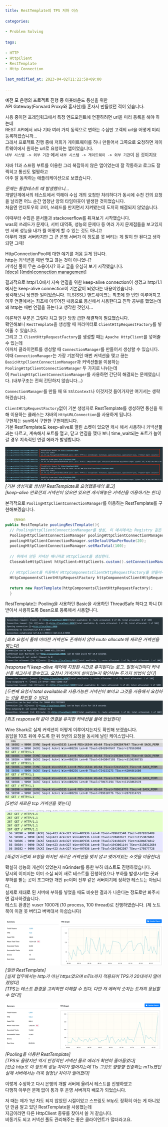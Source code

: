 ```yaml
---
title: RestTemplate의 TPS 저하 이슈

categories:

- Problem Solving

tags:

- HTTP
- HttpClient
- RestTemplate
- Http Connection

last_modified_at: 2023-04-02T11:22:58+09:00

---
```


예전 모 은행의 프로젝트 진행 중 아웃바운드 통신을 위한  
API Gateway(Forward Proxy와 흡사한)를 혼자서 만들었던 적이 있습니다.

사용 중이던 프레임워크에서 특정 엔드포인트에 연결하려면 url을 미리 등록을 해야 하는데  
REST API에서 id나 기타 여러 가지 동적으로 변하는 수십만 고객의 url을 어떻게 미리 등록하겠습니까...  
그래서 프로젝트 진행 중에 저희가 게이트웨이를 하나 만들어서 그쪽으로 요청하면 게이트웨이에서 원하는 url로 요청하는 앱이었습니다.  
`내부 시스템 -> 외부 기관` 에서 `내부 시스템 -> 게이트웨이 -> 외부 기관`이 된 것이지요

자바 11과 스프링 부트를 이용한 그리 복잡하지 않은 앱이었는데 잘 작동하고 로그도 잘 찍히고 통신도 멀쩡하고  
아주 잘 동작하는 애플리케이션으로 보였습니다.

*문제는 통합테스트 때 발생했으니...*  
개발단계에서의 테스트에서 끽해야 수십 개의 요청만 처리하다가 동시에 수천 건의 요청을 날리면 어느 순간 엄청난 양의 타임아웃이 발생한 것이었습니다.  
처음엔 언더토우의 코어, 쓰레드를 만지면서 지켜봤는데 도저히 해결되지 않았습니다.

이때부터 수많은 문서들과 stackoverflow를 뒤져보기 시작했습니다.  
was의 쓰레드가 문제다, 서버 대역폭, 성능의 문제다 등 여러 가지 문제점들을 보고있지만 서버 성능을 내가 뭘 어떻게 할 수 있는 것도 아니고  
아무리 개발 서버라지만 그 큰 은행 서버가 이 정도를 못 버티는 게 말이 안 된다고 생각되던 그때!

HttpConnectionPool에 대한 얘기를 처음 듣게 됩니다.  
http는 커넥션을 매번 맺고 끊는 것이 아니었나?  
커넥션 풀이 무슨 소용이지? 하고 글을 유심히 보기 시작했습니다.  
[[docs]](https://hc.apache.org/httpcomponents-client-4.5.x/current/httpclient/apidocs/org/apache/http/impl/conn/PoolingHttpClientConnectionManager.html)
[[(mdn)connection management]](https://developer.mozilla.org/ko/docs/Web/HTTP/Connection_management_in_HTTP_1.x)

결과적으로 http/1.0에서 지속 연결을 위한 keep-alive connection이 생겼고 http/1.1에서는 keep-alive connection이 기본값이 되었다는 내용이었습니다.  
생각해보니 당연한 일이었습니다. TLS(SSL) 핸드셰이크는 최초에 한 번만 이루어지고 이후 연결에서는 최초에 이루어진 내용으로 통신해서 사용한다고 진작 공부를 했었는데  
왜 http는 매번 연결을 끊는다고 생각한 것인지...

이론적인 부분은 그렇다 치고 일단 당장 급한 해결책이 필요했습니다.  
확인해보니 `RestTemplate`을 생성할 때 파라미터로 `ClientHttpRequestFactory`를 넣어줄 수 있습니다.  
그리고 그 `ClientHttpRequestFactory`를 생성할 때는 `Apache HttpClient`를 넣어줄 수 있는데  
아파치 클라이언트를 생성할 때 `ConnectionManager`를 만들어서 생성할 수 있습니다.  
이때 `ConnectionManager`는 가장 기본적인 매번 커넥션을 맺고 끊는 `BasicHttpClientConnectionManager`과 커넥션풀을
이용하는 `PoolingHttpClientConnectionManager` 두 가지로 나뉘는데  
이 `PoolingHttpClientConnectionManager`를 사용하면 간단히 해결되는 문제였습니다. (내부구조는 전혀 간단하지 않습니다...)

`ConnectionManager`를 만들 때 또 `SSlContext`나 이것저것 들어가지만 여기서는 생략하겠습니다.

`ClientHttpRequestFactory`없이 기본 생성자로 RestTemplate를 생성하면 통신을 위해 이용하는 클래스는 자바의 `HttpURLConnection`를 사용하게 됩니다.  
구현체는 sun에서 구현한 구현체입니다.  
기본 RestTemplate도 keep-alive로 열린 소켓이 있으면 캐시 해서 사용하나 커넥션풀과는 다르고, 계속해서 포트를 열고, 닫고 연결을 맺다 보니 time_wait되는 포트가 늘어갈 경우 지속적인 연결 에러가
발생합니다.

![keep-alive 만료전의 커넥션이 있으면 있으면 캐시해놓은 커넥션을 이용하기는 한다](/assets/images/problem/poolingconnectionmanager/1.png)
*[기본 생성자로 생성한 RestTemplate로 요청했을때의 로그]*  
*[keep-alive 만료전의 커넥션이 있으면 있으면 캐시해놓은 커넥션을 이용하기는 한다]*

본격적으로 `PoolingHttpClientConnectionManager`를 이용하는 RestTemplate를 구현해보겠습니다.

```java
    @Bean
public RestTemplate poolingRestTemplate(){
  // PoolingHttpClientConnectionManager를 생성, 이 예시에서는 Registry 같은 풀링과 관계없는 설정은 하지 않는다.
  PoolingHttpClientConnectionManager poolingHttpClientConnectionManager=new PoolingHttpClientConnectionManager();
  poolingHttpClientConnectionManager.setDefaultMaxPerRoute(20);
  poolingHttpClientConnectionManager.setMaxTotal(100);

  // 위에서 만든 커넥션 매니저로 HttpClient를 생성한다.
  CloseableHttpClient httpClient=HttpClients.custom().setConnectionManager(poolingHttpClientConnectionManager).build();

  // HttpClient를 이용해서 HttpComponentsClientHttpRequestFactory를 만들어서 RestTemplate를 생성한다.
  HttpComponentsClientHttpRequestFactory httpComponentsClientHttpRequestFactory=new HttpComponentsClientHttpRequestFactory(httpClient);

  return new RestTemplate(httpComponentsClientHttpRequestFactory);
  }
```

RestTemplate는 Pooling을 사용하던 Basic을 사용하던 ThreadSafe 하다고 하니 DI 받아서 사용하도록 Bean으로 등록해서 사용합니다.  

![pooling 최초요청로그](/assets/images/problem/poolingconnectionmanager/2.png)
*[최초 요청시 풀에 어떠한 커넥션도 존재하지 않아 route allocate에 새로운 커넥션을 맺는다]*
![pooling 최초응답로그](/assets/images/problem/poolingconnectionmanager/3.png)
*[response의 keep-alive 헤더에 지정된 시간큼 유지된다는 로그. 일정시간마다 커넥션을 체크하게 할수있고. 요청시 커넥션이 살아있는지 확인하는 두가지 방법이 있다]*
![pooling 두번째요청로그](/assets/images/problem/poolingconnectionmanager/4.png)
*[두번째 요청시 total available로 사용가능한 커넥션이 보이고 그것을 사용해서 요청하는 것을 확인할 수 있다]*
![pooling 두번째응답로그](/assets/images/problem/poolingconnectionmanager/5.png)
*[최초 response와 같이 연결을 유지한 커넥션을 풀에 반납한다]*

Wire Shark로 실제 커넥션이 어떻게 이루어지는지도 확인해 보겠습니다.  
응답을 10초 뒤에 주도록 한 뒤 5번의 요청을 동시에 날린 케이스입니다.
![최초 요청시](/assets/images/problem/poolingconnectionmanager/wire1.png)
*[5번의 새로운 tcp 커넥션을 맺는다]*

![두번째 요청시](/assets/images/problem/poolingconnectionmanager/wire2.png)
*[똑같이 5번의 요청을 하지만 새로운 커넥션을 맺지 않고 맺어져있는 소켓을 이용한다]*

확실히 성능의 개선이 있었는지 nGrinder를 통한 부하 테스트도 진행하였습니다.  
당시의 이미지는 이미 소실 되어 새로 테스트를 진행하였으나 부하를 발생시키는 곳과 부하를 받는 곳이 조그마한 개인 pc이며 전부 같은 서버이기에 정확한 테스트는 아닙니다.  
실제로 제대로 된 서버에 부하를 넣었을 때도 비슷한 결과가 나온다는 정도로만 봐주시면 감사하겠습니다.  
테스트 환경은 vuser 1000개 (10 process, 100 thread)로 진행하였습니다. (제 노트북이 이걸 못 버티고 버벅대서 아쉽습니다)

![일반 RestTemplate](/assets/images/problem/poolingconnectionmanager/default.png)
*[일반 RestTemplate]*  
*[실제 업무에서는 http가 아닌 https였으며 mTls까지 적용되어 TPS가 20대까지 떨어졌었다]*  
*[TPS는 테스트 환경을 고려하면 이해할 수 있다. 다만 저 에러의 숫자는 도저히 용납할 수 없다!]*

![Pooling RestTemplate](/assets/images/problem/poolingconnectionmanager/pooling.png)
*[Pooling을 이용한 RestTemplate]*  
*[TPS도 올랐지만 역시 안정적인 커넥션 풀로 에러가 확연히 줄어들었다]*  
*[단순 http도 이 정도의 성능 차이가 벌어지는데 Tls 그것도 양방향 인증하는 mTls였던 실제 서버에서는 더욱 엄청난 차이가 벌어졌다]*

이렇게 수정하고 다시 은행의 개발 서버에 올려서 테스트를 진행하였고  
다행히 아무런 문제 없이 통과 후 운영 서버까지 배포가 되었습니다.

저 때는 제가 1년 차도 되지 않았던 시절이었고 스프링도 http도 정확히 아는 게 아니었던 만큼 알고 있던 RestTemplate을 사용했는데  
지금이라면 다른 HttpClient 종류를 찾아서 쓸 거 같습니다.  
비동기도 되고 커넥션 풀도 관리해주는 좋은 클라이언트가 많더라고요.
